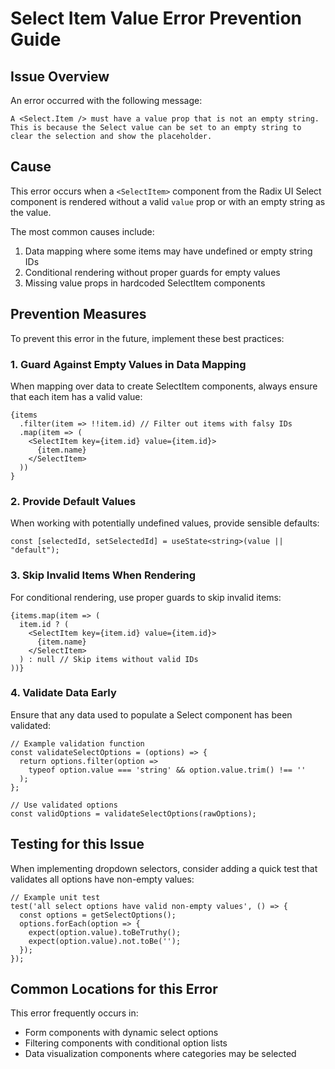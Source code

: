 
# Select Item Value Error Prevention Guide

## Issue Overview

An error occurred with the following message:
```
A <Select.Item /> must have a value prop that is not an empty string. This is because the Select value can be set to an empty string to clear the selection and show the placeholder.
```

## Cause

This error occurs when a `<SelectItem>` component from the Radix UI Select component is rendered without a valid `value` prop or with an empty string as the value.

The most common causes include:
1. Data mapping where some items may have undefined or empty string IDs
2. Conditional rendering without proper guards for empty values
3. Missing value props in hardcoded SelectItem components

## Prevention Measures

To prevent this error in the future, implement these best practices:

### 1. Guard Against Empty Values in Data Mapping

When mapping over data to create SelectItem components, always ensure that each item has a valid value:

```tsx
{items
  .filter(item => !!item.id) // Filter out items with falsy IDs
  .map(item => (
    <SelectItem key={item.id} value={item.id}>
      {item.name}
    </SelectItem>
  ))
}
```

### 2. Provide Default Values

When working with potentially undefined values, provide sensible defaults:

```tsx
const [selectedId, setSelectedId] = useState<string>(value || "default");
```

### 3. Skip Invalid Items When Rendering

For conditional rendering, use proper guards to skip invalid items:

```tsx
{items.map(item => (
  item.id ? (
    <SelectItem key={item.id} value={item.id}>
      {item.name}
    </SelectItem>
  ) : null // Skip items without valid IDs
))}
```

### 4. Validate Data Early

Ensure that any data used to populate a Select component has been validated:

```tsx
// Example validation function
const validateSelectOptions = (options) => {
  return options.filter(option => 
    typeof option.value === 'string' && option.value.trim() !== ''
  );
};

// Use validated options
const validOptions = validateSelectOptions(rawOptions);
```

## Testing for this Issue

When implementing dropdown selectors, consider adding a quick test that validates all options have non-empty values:

```tsx
// Example unit test
test('all select options have valid non-empty values', () => {
  const options = getSelectOptions();
  options.forEach(option => {
    expect(option.value).toBeTruthy();
    expect(option.value).not.toBe('');
  });
});
```

## Common Locations for this Error

This error frequently occurs in:
- Form components with dynamic select options
- Filtering components with conditional option lists
- Data visualization components where categories may be selected
